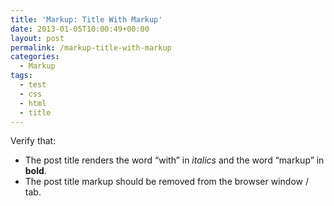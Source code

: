 ```yaml
---
title: 'Markup: Title With Markup'
date: 2013-01-05T10:00:49+00:00
layout: post
permalink: /markup-title-with-markup
categories:
  - Markup
tags:
  - test
  - css
  - html
  - title
---
```

Verify that:

  * <span>The post title renders the word “with” in </span><em>italics</em> <span>and the word “markup” in </span><strong>bold</strong><span>.</span>
  * <span>The post title markup should be removed from the browser window / tab.</span>